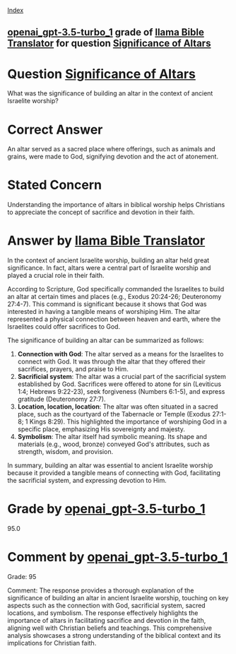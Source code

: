 
[Index](../../../../index.md)
## [openai_gpt-3.5-turbo_1](../../../grading_models/openai_gpt-3.5-turbo_1.md) grade of [llama Bible Translator](../../../answering_models/llama_Bible_Translator.md) for question [Significance of Altars](../../../questions/Significance_of_Altars.md)

# Question [Significance of Altars](../../../questions/Significance_of_Altars.md)
What was the significance of building an altar in the context of ancient Israelite worship?

# Correct Answer
An altar served as a sacred place where offerings, such as animals and grains, were made to God, signifying devotion and the act of atonement.

# Stated Concern
Understanding the importance of altars in biblical worship helps Christians to appreciate the concept of sacrifice and devotion in their faith.

# Answer by [llama Bible Translator](../../../answering_models/llama_Bible_Translator.md)
In the context of ancient Israelite worship, building an altar held great significance. In fact, altars were a central part of Israelite worship and played a crucial role in their faith.

According to Scripture, God specifically commanded the Israelites to build an altar at certain times and places (e.g., Exodus 20:24-26; Deuteronomy 27:4-7). This command is significant because it shows that God was interested in having a tangible means of worshiping Him. The altar represented a physical connection between heaven and earth, where the Israelites could offer sacrifices to God.

The significance of building an altar can be summarized as follows:

1. **Connection with God**: The altar served as a means for the Israelites to connect with God. It was through the altar that they offered their sacrifices, prayers, and praise to Him.
2. **Sacrificial system**: The altar was a crucial part of the sacrificial system established by God. Sacrifices were offered to atone for sin (Leviticus 1:4; Hebrews 9:22-23), seek forgiveness (Numbers 6:1-5), and express gratitude (Deuteronomy 27:7).
3. **Location, location, location**: The altar was often situated in a sacred place, such as the courtyard of the Tabernacle or Temple (Exodus 27:1-8; 1 Kings 8:29). This highlighted the importance of worshiping God in a specific place, emphasizing His sovereignty and majesty.
4. **Symbolism**: The altar itself had symbolic meaning. Its shape and materials (e.g., wood, bronze) conveyed God's attributes, such as strength, wisdom, and provision.

In summary, building an altar was essential to ancient Israelite worship because it provided a tangible means of connecting with God, facilitating the sacrificial system, and expressing devotion to Him.

# Grade by [openai_gpt-3.5-turbo_1](../../../grading_models/openai_gpt-3.5-turbo_1.md)
95.0

# Comment by [openai_gpt-3.5-turbo_1](../../../grading_models/openai_gpt-3.5-turbo_1.md)
Grade: 95

Comment: The response provides a thorough explanation of the significance of building an altar in ancient Israelite worship, touching on key aspects such as the connection with God, sacrificial system, sacred locations, and symbolism. The response effectively highlights the importance of altars in facilitating sacrifice and devotion in the faith, aligning well with Christian beliefs and teachings. This comprehensive analysis showcases a strong understanding of the biblical context and its implications for Christian faith.
